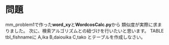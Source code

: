 # 問題
mm_problem1で作った**word_xy**と**WordcosCalc.py**から
類似度が実際に求まりました。
次に、検索アルゴリズムとの紐づけを行いたいと思います。
TABLE tbl_fishnameに
A,ika
B,daiouika
C,tako
とテーブルを作成しなさい。